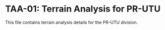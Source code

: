 # TAA-01: Terrain Analysis for PR-UTU

This file contains terrain analysis details for the PR-UTU division.
